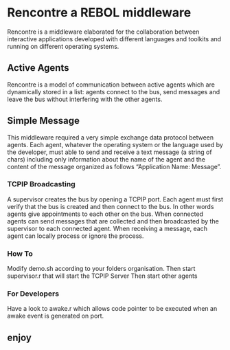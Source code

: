 # Rencontre a REBOL middleware 

Rencontre is a middleware elaborated for the collaboration between interactive applications developed with different languages and toolkits and running on different operating systems.

## Active Agents
Rencontre is a model of communication between active agents which are dynamically stored in a list: agents connect to the bus, send messages and leave the bus without interfering with the other agents.  

## Simple Message
This middleware required a very simple exchange data protocol between agents. Each agent, whatever the operating system or the language used by the developer, must able to send and receive a text message (a string of chars) including only information about the name of the agent and the content of the message organized as follows “Application Name: Message”. 

### TCPIP Broadcasting
A supervisor creates the bus by opening a TCPIP port. Each agent must first verify that the bus is created and then connect to the bus. In other words agents give appointments to each other on the bus. When connected agents can send messages that are collected and then broadcasted by the supervisor to each connected agent. When receiving a message, each agent can locally process or ignore the process. 


### How To
Modify demo.sh according to your folders organisation. 
Then start supervisor.r that will start the TCPIP Server
Then start other agents 

### For Developers 
Have a look to awake.r which allows code pointer to be executed when an awake event is generated on port. 

## enjoy


